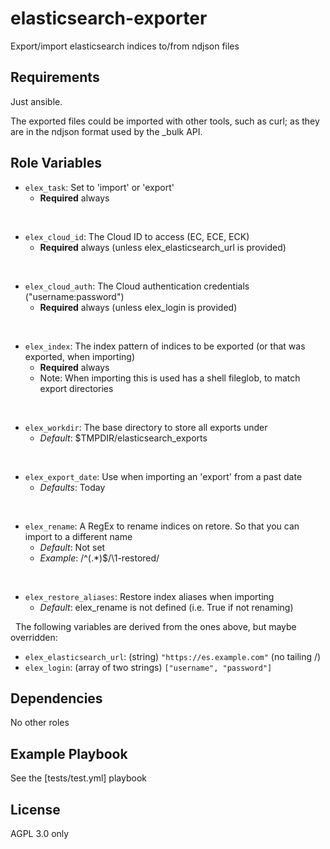 elasticsearch-exporter
======================

Export/import elasticsearch indices to/from ndjson files

Requirements
------------

Just ansible.

The exported files could be imported with other tools, such as curl; as they are in the
ndjson format used by the _bulk API.

Role Variables
--------------

- `elex_task`: Set to 'import' or 'export'
  - **Required** always

&nbsp;
- `elex_cloud_id`: The Cloud ID to access (EC, ECE, ECK)
  - **Required** always (unless elex_elasticsearch_url is provided)

&nbsp;
- `elex_cloud_auth`: The Cloud authentication credentials ("username:password")
  - **Required** always (unless elex_login is provided)

&nbsp;
- `elex_index`: The index pattern of indices to be exported (or that was exported, when importing)
  - **Required** always
  - Note: When importing this is used has a shell fileglob, to match export directories

&nbsp;
- `elex_workdir`: The base directory to store all exports under
  - *Default*: $TMPDIR/elasticsearch_exports

&nbsp;
- `elex_export_date`: Use when importing an 'export' from a past date
  - *Defaults*: Today

&nbsp;
- `elex_rename`: A RegEx to rename indices on retore. So that you can import to a different name
  - *Default*: Not set
  - *Example*: /^(.*)$/\\1-restored/

&nbsp;
- `elex_restore_aliases`: Restore index aliases when importing
  - *Default*: elex_rename is not defined (i.e. True if not renaming)

&nbsp;
The following variables are derived from the ones above, but maybe overridden:

- `elex_elasticsearch_url`: (string) `"https://es.example.com"` (no tailing /)
- `elex_login`: (array of two strings) `["username", "password"]`

Dependencies
------------

No other roles

Example Playbook
----------------

See the [tests/test.yml] playbook

License
-------

AGPL 3.0 only
